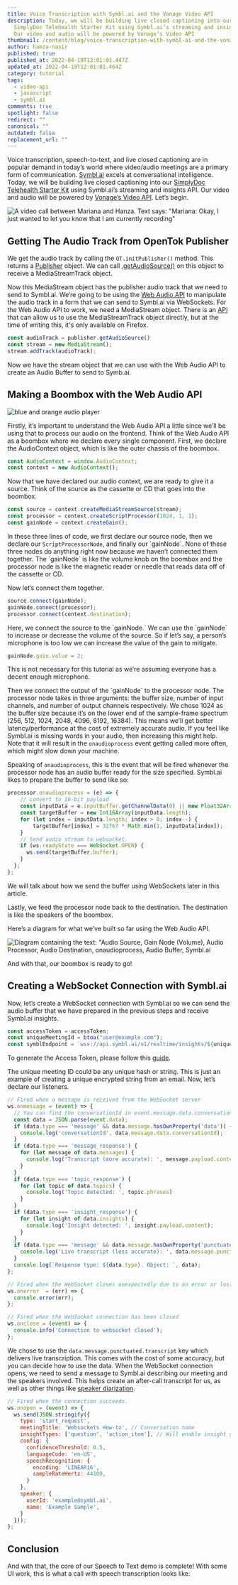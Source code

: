 ```yaml
---
title: Voice Transcription with Symbl.ai and the Vonage Video API
description: Today, we will be building live closed captioning into our
  SimplyDoc Telehealth Starter Kit using Symbl.ai’s streaming and insights API.
  Our video and audio will be powered by Vonage’s Video API
thumbnail: /content/blog/voice-transcription-with-symbl-ai-and-the-vonage-video-api/symbl-ai_videoapi.png
author: hamza-nasir
published: true
published_at: 2022-04-19T12:01:01.447Z
updated_at: 2022-04-19T12:01:01.464Z
category: tutorial
tags:
  - video-api
  - javascript
  - symbl.ai
comments: true
spotlight: false
redirect: ""
canonical: ""
outdated: false
replacement_url: ""
---
```

Voice transcription, speech-to-text, and live closed captioning are in popular demand in today’s world where video/audio meetings are a primary form of communication. [Symbl.ai](https://symbl.ai/) excels at conversational intelligence. Today, we will be building live closed captioning into our [SimplyDoc Telehealth Starter Kit](https://simplydoc.com/) using Symbl.ai’s streaming and insights API. Our video and audio will be powered by [Vonage’s Video API](https://www.vonage.com/communications-apis/video/). Let’s begin.

![A video call between Mariana and Hanza. Text says: "Mariana: Okay, I just wanted to let you know that I am currently recording"](/content/blog/voice-transcription-with-symbl-ai-and-the-vonage-video-api/symbl.png)

## Getting The Audio Track from OpenTok Publisher

We get the audio track by calling the `OT.initPublisher()` method. This returns a [Publisher](https://tokbox.com/developer/sdks/js/reference/Publisher.html) object. We can call [.getAudioSource()](https://tokbox.com/developer/sdks/js/reference/Publisher.html#getAudioSource) on this object to receive a MediaStreamTrack object.

Now this MediaStream object has the publisher audio track that we need to send to Symbl.ai. We’re going to be using the [Web Audio API](https://www.w3.org/TR/webaudio/) to manipulate the audio track in a form that we can send to Symbl.ai via WebSockets. For the Web Audio API to work, we need a MediaStream object. There is an [API](https://developer.mozilla.org/en-US/docs/Web/API/AudioContext/createMediaStreamTrackSource) that can allow us to use the MediaStreamTrack object directly, but at the time of writing this, it's only available on Firefox.

```javascript
const audioTrack = publisher.getAudioSource()
const stream = new MediaStream();
stream.addTrack(audioTrack);
```

Now we have the stream object that we can use with the Web Audio API to create an Audio Buffer to send to Symb.ai.

## Making a Boombox with the Web Audio API

![blue and orange audio player](/content/blog/voice-transcription-with-symbl-ai-and-the-vonage-video-api/symbl2.png)

Firstly, it’s important to understand the Web Audio API a little since we’ll be using that to process our audio on the frontend. Think of the Web Audio API as a boombox where we declare every single component. First, we declare the AudioContext object, which is like the outer chassis of the boombox.

```javascript
const AudioContext = window.AudioContext;
const context = new AudioContext();
```

Now that we have declared our audio context, we are ready to give it a source. Think of the source as the cassette or CD that goes into the boombox.

```javascript
const source = context.createMediaStreamSource(stream);
const processor = context.createScriptProcessor(1024, 1, 1);
const gainNode = context.createGain();
```

In these three lines of code, we first declare our source node, then we declare our `ScriptProcessorNode`, and finally our \`gainNode\`. None of these three nodes do anything right now because we haven’t connected them together. The \`gainNode\` is like the volume knob on the boombox and the processor node is like the magnetic reader or needle that reads data off of the cassette or CD.

Now let’s connect them together.

```javascript
source.connect(gainNode);
gainNode.connect(processor);
processor.connect(context.destination);
```

Here, we connect the source to the \`gainNode.\` We can use the \`gainNode\` to increase or decrease the volume of the source. So if let’s say, a person’s microphone is too low we can increase the value of the gain to mitigate.

```javascript
gainNode.gain.value = 2;
```

This is not necessary for this tutorial as we’re assuming everyone has a decent enough microphone.

Then we connect the output of the \`gainNode\` to the processor node. The processor node takes in three arguments: the buffer size, number of input channels, and number of output channels respectively. We chose 1024 as the buffer size because it’s on the lower end of the sample-frame spectrum (256, 512, 1024, 2048, 4096, 8192, 16384). This means we’ll get better latency/performance at the cost of extremely accurate audio. If you feel like Symbl.ai is missing words in your audio, then increasing this might help. Note that it will result in the `onaudioprocess` event getting called more often, which might slow down your machine. 

Speaking of `onaudioprocess`, this is the event that will be fired whenever the processor node has an audio buffer ready for the size specified. Symbl.ai likes to prepare the buffer to send like so:

```javascript
processor.onaudioprocess = (e) => {
    // convert to 16-bit payload
    const inputData = e.inputBuffer.getChannelData(0) || new Float32Array(this.bufferSize);
    const targetBuffer = new Int16Array(inputData.length);
    for (let index = inputData.length; index > 0; index--) {
        targetBuffer[index] = 32767 * Math.min(1, inputData[index]);
    }
    // Send audio stream to websocket.
    if (ws.readyState === WebSocket.OPEN) {
      ws.send(targetBuffer.buffer);
    }
  };
};
```

We will talk about how we send the buffer using WebSockets later in this article.

Lastly, we feed the processor node back to the destination. The destination is like the speakers of the boombox.

Here’s a diagram for what we’ve built so far using the Web Audio API.

![Diagram containing the text: "Audio Source, Gain Node (Volume), Audio Processor, Audio Destination, onaudioprocess, Audio Buffer, Symbl.ai](/content/blog/voice-transcription-with-symbl-ai-and-the-vonage-video-api/symbl3.png)

And with that, our boombox is ready to go!

## Creating a WebSocket Connection with Symbl.ai

Now, let’s create a WebSocket connection with Symbl.ai so we can send the audio buffer that we have prepared in the previous steps and receive Symbl.ai insights.

```javascript
const accessToken = accessToken;
const uniqueMeetingId = btoa("user@example.com");
const symblEndpoint = `wss://api.symbl.ai/v1/realtime/insights/${uniqueMeetingId}?access_token=${accessToken}`;
```

To generate the Access Token, please follow this [guide](https://docs.symbl.ai/docs/developer-tools/authentication/).

The unique meeting ID could be any unique hash or string. This is just an example of creating a unique encrypted string from an email. Now, let’s declare our listeners. 

```javascript
// Fired when a message is received from the WebSocket server
ws.onmessage = (event) => {
  // You can find the conversationId in event.message.data.conversationId;
  const data = JSON.parse(event.data);
  if (data.type === 'message' && data.message.hasOwnProperty('data')) {
    console.log('conversationId', data.message.data.conversationId);
  }
  if (data.type === 'message_response') {
    for (let message of data.messages) {
      console.log('Transcript (more accurate): ', message.payload.content);
    }
  }
  if (data.type === 'topic_response') {
    for (let topic of data.topics) {
      console.log('Topic detected: ', topic.phrases)
    }
  }
  if (data.type === 'insight_response') {
    for (let insight of data.insights) {
      console.log('Insight detected: ', insight.payload.content);
    }
  }
  if (data.type === 'message' && data.message.hasOwnProperty('punctuated')) {
    console.log('Live transcript (less accurate): ', data.message.punctuated.transcript)
  }
  console.log(`Response type: ${data.type}. Object: `, data);
};

// Fired when the WebSocket closes unexpectedly due to an error or lost connection
ws.onerror  = (err) => {
  console.error(err);
};

// Fired when the WebSocket connection has been closed
ws.onclose = (event) => {
  console.info('Connection to websocket closed');
};
```

We chose to use the `data.message.punctuated.transcript` key which delivers live transcription. This comes with the cost of some accuracy, but you can decide how to use the data. When the WebSocket connection opens, we need to send a message to Symbl.ai describing our meeting and the speakers involved. This helps create an after-call transcript for us, as well as other things like [speaker diarization](https://symbl.ai/blog/what-is-speaker-diarization/). 

```javascript
// Fired when the connection succeeds.
ws.onopen = (event) => {
  ws.send(JSON.stringify({
    type: 'start_request',
    meetingTitle: 'Websockets How-to', // Conversation name
    insightTypes: ['question', 'action_item'], // Will enable insight generation
    config: {
      confidenceThreshold: 0.5,
      languageCode: 'en-US',
      speechRecognition: {
        encoding: 'LINEAR16',
        sampleRateHertz: 44100,
      }
    },
    speaker: {
      userId: 'example@symbl.ai',
      name: 'Example Sample',
    }
  }));
};
```

## Conclusion

And with that, the core of our Speech to Text demo is complete! With some UI work, this is what a call with speech transcription looks like:[](http://webrtc.ventures/wp-content/uploads/2021/10/screenshare_-_2021-10-19_4_31_17_pm.mp4)

<youtube id="fStTR1wgl1I"></youtube>
